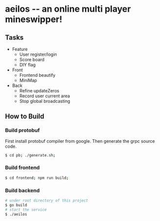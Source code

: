 # aeilos -- an online multi player mineswipper!

## Tasks

- Feature
	- User register/login
	- Score board
	- DIY flag
- Front
	- Frontend beautify
	- MiniMap
- Back
	- Refine updateZeros
	- Record user current area
	- Stop global broadcasting




## How to Build

### Build protobuf
First install protobuf compiler from google. Then generate the grpc source code.
```sh
$ cd pb; ./generate.sh;
```

### Build frontend
```sh
$ cd frontend; npm run build;
```

### Build backend
```sh
# under root directory of this project
$ go build
# start the service
$ ./aeilos
```